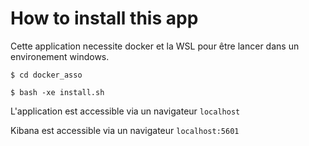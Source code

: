 # How to install this app

Cette application necessite docker et la WSL pour être lancer dans un environement windows.

`$ cd docker_asso`

`$ bash -xe install.sh`

L'application est accessible via un navigateur `localhost`

Kibana est accessible via un navigateur `localhost:5601`
